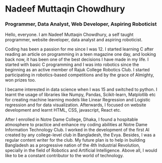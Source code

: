

<!--
**NadeefChowdhury/NadeefChowdhury** is a ✨ _special_ ✨ repository because its `README.md` (this file) appears on your GitHub profile.

Here are some ideas to get you started:

Hello, everyone. I am Nadeef Muttaqin Chowdhury, a self taught programmer, website developer, data analyst and aspiring roboticist.
Coding has been a passion for me since I was 12. I started learning C after reading an article on programming in a teen magazine one day, and looking back now, it has been one of the best decisions I have made in my life.
I started with basic C programming and I was into robotics since the beginning. I started participating in competitions and by the grace of Almighty, won prizes too. I became interested in data science when I was 15 and switched to python. I learnt the usage of libraries like Numpy, Pandas, Scikit-learn, Matplotlib etc for creating machine learning models like Linear Regression and Logistic regression and for data visualization.
Afterwards, I focused on website development 

-->
# Nadeef Muttaqin Chowdhury
### Programmer, Data Analyst, Web Developer, Aspiring Roboticist

Hello, everyone. I am Nadeef Muttaqin Chowdhury, a self taught programmer, website developer, data analyst and aspiring roboticist.

Coding has been a passion for me since I was 12. I started learning C after reading an article on programming in a teen magazine one day, and looking back now, it has been one of the best decisions I have made in my life.
I started with basic C programming and I was into robotics since the beginning as an active member of Rajuk College Robotics Club. I started participating in robotics-based competitions and by the grace of Almighty, won prizes too. 

I became interested in data science when I was 15 and switched to python. I learnt the usage of libraries like Numpy, Pandas, Scikit-learn, Matplotlib etc for creating machine learning models like Linear Regression and Logistic regression and for data visualization.
Afterwards, I focused on website development and learnt HTML, CSS, javascript, React etc. 




After I enrolled in Notre Dame College, Dhaka, I found a hospitable atmosphere to practice and enhance my coding abilities at Notre Dame Information Technology Club. I worked in the development of the first AI created by any college-level club in Bangladesh, the Evya. Besides, I was a regular content writer for the club.
My future plan is to help in building Bangladesh as a progressive nation of the 4th Industrial Revolution, specially in the field of Robotics and Artificial Intelligence. Above all, I would like to be a constant contributor to the world of technology.

